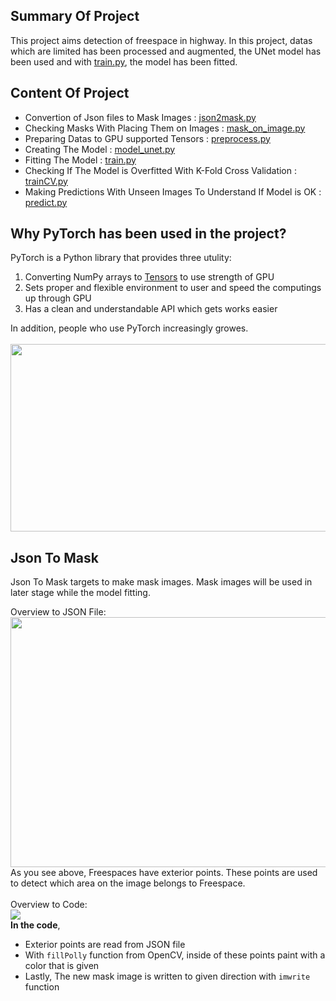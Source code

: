 ## Summary Of Project
This project aims detection of freespace in highway. In this project, datas which are limited has been processed and augmented, the UNet model has been used and with [train.py](https://github.com/YusufSonmezz/FordStaj1/blob/main/src/train.py), the model has been fitted.

## Content Of Project
* Convertion of Json files to Mask Images     : [json2mask.py](https://github.com/YusufSonmezz/FordStaj1/blob/main/src/json2mask.py)
* Checking Masks With Placing Them on Images : [mask_on_image.py](https://github.com/YusufSonmezz/FordStaj1/blob/main/src/mask_on_image.py)
* Preparing Datas to GPU supported Tensors : [preprocess.py](https://github.com/YusufSonmezz/FordStaj1/blob/main/src/preprocess.py)
* Creating The Model : [model_unet.py](https://github.com/YusufSonmezz/FordStaj1/blob/main/src/model_unet.py)
* Fitting The Model : [train.py](https://github.com/YusufSonmezz/FordStaj1/blob/main/src/train.py)
* Checking If The Model is Overfitted With K-Fold Cross Validation : [trainCV.py](https://github.com/YusufSonmezz/FordStaj1/blob/main/src/trainCV.py)
* Making Predictions With Unseen Images To Understand If Model is OK : [predict.py](https://github.com/YusufSonmezz/FordStaj1/blob/main/src/predict.py)

## Why PyTorch has been used in the project?
PyTorch is a Python library that provides three utulity:

1. Converting NumPy arrays to [Tensors](https://pytorch.org/docs/stable/tensors.html) to use strength of GPU
2. Sets proper and flexible environment to user and speed the computings up through GPU
3. Has a clean and understandable API which gets works easier

In addition, people who use PyTorch increasingly growes.
<br><br>
<img src = "https://github.com/YusufSonmezz/FordStaj1/blob/main/Intern%20Images/pytorchvstensorflow.png" width = "600" height = "300">

## Json To Mask
Json To Mask targets to make mask images. Mask images will be used in later stage while the model fitting.

Overview to JSON File: 
<br>
<img src = "https://github.com/YusufSonmezz/FordStaj1/blob/main/Intern%20Images/Ekran%20g%C3%B6r%C3%BCnt%C3%BCs%C3%BC%202021-10-03%20165648.png" width = "600" height = "400">
<br>
As you see above, Freespaces have exterior points. These points are used to detect which area on the image belongs to Freespace. <br> <br>
Overview to Code:
<br>
<img src = "https://github.com/YusufSonmezz/FordStaj1/blob/main/Intern%20Images/jsontomask.png">
<br>
**In the code**, 
- Exterior points are read from JSON file
- With `fillPolly` function from OpenCV, inside of these points paint with a color that is given
- Lastly, The new mask image is written to given direction with `imwrite` function

